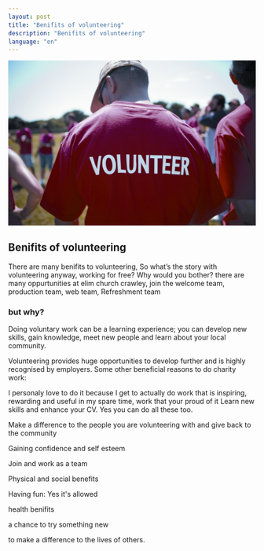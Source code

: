 ```yaml
---
layout: post
title: "Benifits of volunteering"
description: "Benifits of volunteering"
language: "en"
---
```


![Cover](/assets/img/posts/vol.jpg)
## Benifits of volunteering
There are many benifits to volunteering, So what’s the story with volunteering anyway, working for free? Why would you bother? there are many oppurtunities at elim church crawley, join the welcome team, production team, web team, Refreshment team

### but why?
<!-- more -->

Doing voluntary work can be a learning experience; you can develop new skills, gain knowledge, meet new people and learn about your local community.

Volunteering provides huge opportunities to develop further and is highly recognised by employers. 
Some other beneficial reasons to do charity work:

I personaly love to do it because I get to actually do work that is inspiring, rewarding and useful in my spare time, work that your proud of it
Learn new skills and enhance your CV. Yes you can do all these too.

Make a difference to the people you are volunteering with and give back to the community

Gaining confidence and self esteem

Join and work as a team

Physical and social benefits

Having fun: Yes it's allowed

health benifits

a chance to try something new 

to make a difference to the lives of others.